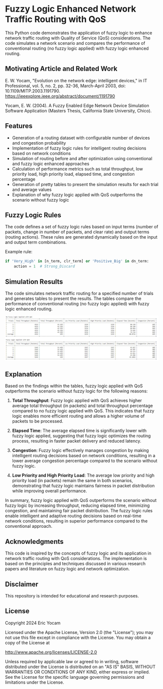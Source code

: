 # Fuzzy Logic Enhanced Network Traffic Routing with QoS

This Python code demonstrates the application of fuzzy logic to enhance network traffic routing with Quality of Service (QoS) considerations. The code simulates a network scenario and compares the performance of conventional routing (no fuzzy logic applied) with fuzzy logic enhanced routing.

## Motivating Article and Related Work

E. W. Yocam, "Evolution on the network edge: intelligent devices," in IT Professional, vol. 5, no. 2, pp. 32-36, March-April 2003, doi: 10.1109/MITP.2003.1191790.
https://ieeexplore.ieee.org/abstract/document/1191790

Yocam, E. W. (2004). A Fuzzy Enabled Edge Network Device Simulation Software Application (Masters Thesis, California State University, Chico).

## Features

- Generation of a routing dataset with configurable number of devices and congestion probability
- Implementation of fuzzy logic rules for intelligent routing decisions based on network conditions
- Simulation of routing before and after optimization using conventional and fuzzy logic enhanced approaches
- Calculation of performance metrics such as total throughput, low priority load, high priority load, elapsed time, and congestion percentage
- Generation of pretty tables to present the simulation results for each trial and average values
- Explanation of why fuzzy logic applied with QoS outperforms the scenario without fuzzy logic

## Fuzzy Logic Rules

The code defines a set of fuzzy logic rules based on input terms (number of packets, change in number of packets, and clear rate) and output terms (routing actions). These rules are generated dynamically based on the input and output term combinations.

Example rule:
```python
if 'Very_High' in [n_term, clr_term] or 'Positive_Big' in dn_term:
    action = 1  # Strong_Discard
```

## Simulation Results

The code simulates network traffic routing for a specified number of trials and generates tables to present the results. The tables compare the performance of conventional routing (no fuzzy logic applied) with fuzzy logic enhanced routing.

![](https://github.com/ericyoc/fuzzy-logic-applied-routing-qos/blob/main/fuzzy_logic_applied_with_and_without_qos.jpg)

## Explanation

Based on the findings within the tables, fuzzy logic applied with QoS outperforms the scenario without fuzzy logic for the following reasons:

1. **Total Throughput**: Fuzzy logic applied with QoS achieves higher average total throughput (in packets) and total throughput percentage compared to no fuzzy logic applied with QoS. This indicates that fuzzy logic enables more efficient routing and allows a higher volume of packets to be processed.

2. **Elapsed Time**: The average elapsed time is significantly lower with fuzzy logic applied, suggesting that fuzzy logic optimizes the routing process, resulting in faster packet delivery and reduced latency.

3. **Congestion**: Fuzzy logic effectively manages congestion by making intelligent routing decisions based on network conditions, resulting in a lower average congestion percentage compared to the scenario without fuzzy logic.

4. **Low Priority and High Priority Load**: The average low priority and high priority load (in packets) remain the same in both scenarios, demonstrating that fuzzy logic maintains fairness in packet distribution while improving overall performance.

In summary, fuzzy logic applied with QoS outperforms the scenario without fuzzy logic by increasing throughput, reducing elapsed time, minimizing congestion, and maintaining fair packet distribution. The fuzzy logic rules enable intelligent and adaptive routing decisions based on real-time network conditions, resulting in superior performance compared to the conventional approach.

## Acknowledgments

This code is inspired by the concepts of fuzzy logic and its application in network traffic routing with QoS considerations. The implementation is based on the principles and techniques discussed in various research papers and literature on fuzzy logic and network optimization.

## Disclaimer
This repository is intended for educational and research purposes.

## License
Copyright 2024 Eric Yocam

Licensed under the Apache License, Version 2.0 (the "License"); you may not use this file except in compliance with the License. You may obtain a copy of the License at

http://www.apache.org/licenses/LICENSE-2.0

Unless required by applicable law or agreed to in writing, software distributed under the License is distributed on an "AS IS" BASIS, WITHOUT WARRANTIES OR CONDITIONS OF ANY KIND, either express or implied. See the License for the specific language governing permissions and limitations under the License.
